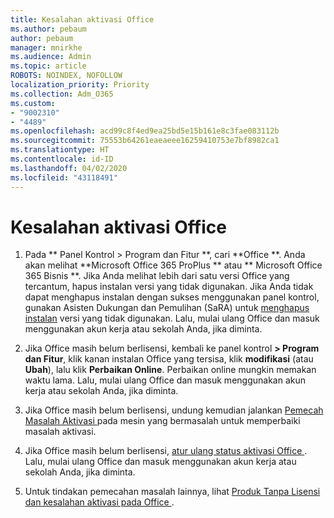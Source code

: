 ```yaml
---
title: Kesalahan aktivasi Office
ms.author: pebaum
author: pebaum
manager: mnirkhe
ms.audience: Admin
ms.topic: article
ROBOTS: NOINDEX, NOFOLLOW
localization_priority: Priority
ms.collection: Adm_O365
ms.custom:
- "9002310"
- "4489"
ms.openlocfilehash: acd99c8f4ed9ea25bd5e15b161e8c3fae083112b
ms.sourcegitcommit: 75553b64261eaeaeee16259410753e7bf8982ca1
ms.translationtype: HT
ms.contentlocale: id-ID
ms.lasthandoff: 04/02/2020
ms.locfileid: "43118491"
---
```

# <a name="office-activation-errors"></a>Kesalahan aktivasi Office

1. Pada ** Panel Kontrol > Program dan Fitur **, cari **Office **. Anda akan melihat **Microsoft Office 365 ProPlus ** atau ** Microsoft Office 365 Bisnis **. Jika Anda melihat lebih dari satu versi Office yang tercantum, hapus instalan versi yang tidak digunakan. Jika Anda tidak dapat menghapus instalan dengan sukses menggunakan panel kontrol, gunakan Asisten Dukungan dan Pemulihan (SaRA) untuk [menghapus instalan](https://aka.ms/SARA-OfficeUninstall-Alchemy) versi yang tidak digunakan. Lalu, mulai ulang Office dan masuk menggunakan akun kerja atau sekolah Anda, jika diminta. 

2. Jika Office masih belum berlisensi, kembali ke panel kontrol **> Program dan Fitur**, klik kanan instalan Office yang tersisa, klik **modifikasi** (atau **Ubah**), lalu klik **Perbaikan Online**. Perbaikan online mungkin memakan waktu lama. Lalu, mulai ulang Office dan masuk menggunakan akun kerja atau sekolah Anda, jika diminta. 

3. Jika Office masih belum berlisensi, undung kemudian jalankan [Pemecah Masalah Aktivasi ](https://aka.ms/SARA-OfficeActivation-Alchemy) pada mesin yang bermasalah untuk memperbaiki masalah aktivasi. 

4. Jika Office masih belum berlisensi, [ atur ulang status aktivasi Office ](https://docs.microsoft.com/id-ID/office365/troubleshoot/activation/reset-office-365-proplus-activation-state). Lalu, mulai ulang Office dan masuk menggunakan akun kerja atau sekolah Anda, jika diminta.  

5. Untuk tindakan pemecahan masalah lainnya, lihat [ Produk Tanpa Lisensi dan kesalahan aktivasi pada Office ](https://support.office.com/article/unlicensed-product-and-activation-errors-in-office-0d23d3c0-c19c-4b2f-9845-5344fedc4380).
